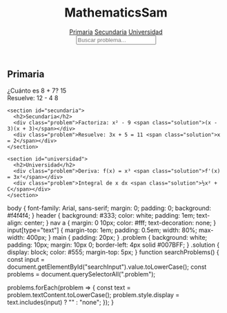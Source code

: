 <!DOCTYPE html>
<html lang="es">
<head>
  <meta charset="UTF-8">
  <meta name="viewport" content="width=device-width, initial-scale=1.0">
  <title>MathematicsSam</title>
  <link rel="stylesheet" href="styles.css">
</head>
<body>
  <header>
    <h1>MathematicsSam</h1>
    <nav>
      <a href="#primaria">Primaria</a>
      <a href="#secundaria">Secundaria</a>
      <a href="#universidad">Universidad</a>
    </nav>
    <input type="text" id="searchInput" placeholder="Buscar problema..." onkeyup="searchProblems()">
  </header>

  <main>
    <section id="primaria">
      <h2>Primaria</h2>
      <div class="problem">¿Cuánto es 8 + 7? <span class="solution">15</span></div>
      <div class="problem">Resuelve: 12 - 4 <span class="solution">8</span></div>
    </section>

    <section id="secundaria">
      <h2>Secundaria</h2>
      <div class="problem">Factoriza: x² - 9 <span class="solution">(x - 3)(x + 3)</span></div>
      <div class="problem">Resuelve: 3x + 5 = 11 <span class="solution">x = 2</span></div>
    </section>

    <section id="universidad">
      <h2>Universidad</h2>
      <div class="problem">Deriva: f(x) = x³ <span class="solution">f'(x) = 3x²</span></div>
      <div class="problem">Integral de x dx <span class="solution">½x² + C</span></div>
    </section>
  </main>

  <script src="script.js"></script>
</body>
</html>
body {
  font-family: Arial, sans-serif;
  margin: 0;
  padding: 0;
  background: #f4f4f4;
}
header {
  background: #333;
  color: white;
  padding: 1em;
  text-align: center;
}
nav a {
  margin: 0 10px;
  color: #fff;
  text-decoration: none;
}
input[type="text"] {
  margin-top: 1em;
  padding: 0.5em;
  width: 80%;
  max-width: 400px;
}
main {
  padding: 20px;
}
.problem {
  background: white;
  padding: 10px;
  margin: 10px 0;
  border-left: 4px solid #007BFF;
}
.solution {
  display: block;
  color: #555;
  margin-top: 5px;
}
function searchProblems() {
  const input = document.getElementById("searchInput").value.toLowerCase();
  const problems = document.querySelectorAll(".problem");

  problems.forEach(problem => {
    const text = problem.textContent.toLowerCase();
    problem.style.display = text.includes(input) ? "" : "none";
  });
}
